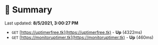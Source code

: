 # 📖 Summary
Last updated: **8/5/2021, 3:00:27 PM**

- `GET` [https://uptimerfree.tk](https://uptimerfree.tk) - **Up** (4322ms)
- `GET` [https://monitoruptimer.tk](https://monitoruptimer.tk) - **Up** (460ms)

